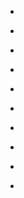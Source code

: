 
- [](/2019/05/emnopwn/)

- [](/2018/10/e7dyoap/)

- [](/2016/05/4l4os4/)

- [](/2016/05/d3k5d77/)

- [](/2016/04/d1v30x8/)

- [](/2016/03/d1f35ka/)

- [](/2015/04/32g996/)

- [](/2013/10/ccw93mg/)

- [](/2013/09/1n3psp/)

- [](/2013/09/1n3ouw/)
